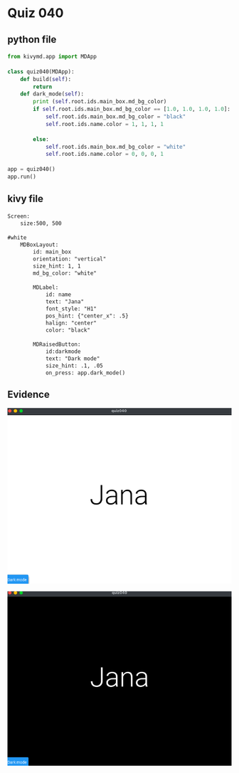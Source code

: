 # Quiz 040

## python file
```.py
from kivymd.app import MDApp

class quiz040(MDApp):
    def build(self):
        return
    def dark_mode(self):
        print (self.root.ids.main_box.md_bg_color)
        if self.root.ids.main_box.md_bg_color == [1.0, 1.0, 1.0, 1.0]:
            self.root.ids.main_box.md_bg_color = "black"
            self.root.ids.name.color = 1, 1, 1, 1

        else:
            self.root.ids.main_box.md_bg_color = "white"
            self.root.ids.name.color = 0, 0, 0, 1

app = quiz040()
app.run()
```

## kivy file

```.kv
Screen:
    size:500, 500

#white
    MDBoxLayout:
        id: main_box
        orientation: "vertical"
        size_hint: 1, 1
        md_bg_color: "white"

        MDLabel:
            id: name
            text: "Jana"
            font_style: "H1"
            pos_hint: {"center_x": .5}
            halign: "center"
            color: "black"

        MDRaisedButton:
            id:darkmode
            text: "Dark mode"
            size_hint: .1, .05
            on_press: app.dark_mode()
```

## Evidence

![](Screen%20Shot%202023-02-06%20at%2019.54.37.png)

![](Screen%20Shot%202023-02-06%20at%2019.54.49.png)
